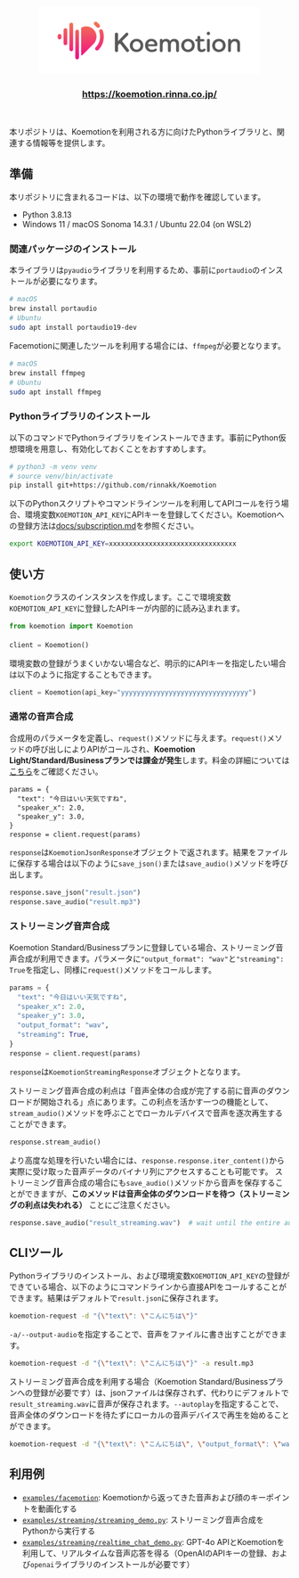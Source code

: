 <p align="center">
  <picture>
    <source media="(prefers-color-scheme: dark)" srcset="./assets/Koemotion_logo_1980_600_dark.png">
    <source media="(prefers-color-scheme: light)" srcset="./assets/Koemotion_logo_1980_600_light.png">
    <img alt="Koemotion" src="./assets/Koemotion_logo_1980_600_light.png" width="396" height="120" style="max-width: 100%;">
  </picture>
  <br/>
</p>

<h3 align="center">
    <a href="https://koemotion.rinna.co.jp/">https://koemotion.rinna.co.jp/</a>
</h3>
<br/>

本リポジトリは、Koemotionを利用される方に向けたPythonライブラリと、関連する情報等を提供します。

## 準備
本リポジトリに含まれるコードは、以下の環境で動作を確認しています。
- Python 3.8.13
- Windows 11 / macOS Sonoma 14.3.1 / Ubuntu 22.04 (on WSL2)

### 関連パッケージのインストール
本ライブラリは`pyaudio`ライブラリを利用するため、事前に`portaudio`のインストールが必要になります。
```sh
# macOS
brew install portaudio
# Ubuntu
sudo apt install portaudio19-dev
```
Facemotionに関連したツールを利用する場合には、`ffmpeg`が必要となります。
```sh
# macOS
brew install ffmpeg
# Ubuntu
sudo apt install ffmpeg
```

### Pythonライブラリのインストール
以下のコマンドでPythonライブラリをインストールできます。事前にPython仮想環境を用意し、有効化しておくことをおすすめします。
```sh
# python3 -m venv venv
# source venv/bin/activate
pip install git+https://github.com/rinnakk/Koemotion
```

以下のPythonスクリプトやコマンドラインツールを利用してAPIコールを行う場合、環境変数`KOEMOTION_API_KEY`にAPIキーを登録してください。Koemotionへの登録方法は[docs/subscription.md](./docs/subscription.md)を参照ください。
```sh
export KOEMOTION_API_KEY=xxxxxxxxxxxxxxxxxxxxxxxxxxxxxxxx
```

## 使い方
`Koemotion`クラスのインスタンスを作成します。ここで環境変数`KOEMOTION_API_KEY`に登録したAPIキーが内部的に読み込まれます。
```Python
from koemotion import Koemotion

client = Koemotion()
```
環境変数の登録がうまくいかない場合など、明示的にAPIキーを指定したい場合は以下のように指定することもできます。
```Python
client = Koemotion(api_key="yyyyyyyyyyyyyyyyyyyyyyyyyyyyyyyy")
```

### 通常の音声合成
合成用のパラメータを定義し、`request()`メソッドに与えます。`request()`メソッドの呼び出しによりAPIがコールされ、**Koemotion Light/Standard/Businessプランでは課金が発生**します。料金の詳細については[こちら](https://koemotion.rinna.co.jp/?section=pricing)をご確認ください。
```
params = {
  "text": "今日はいい天気ですね",
  "speaker_x": 2.0,
  "speaker_y": 3.0,
}
response = client.request(params)
```
`response`は`KoemotionJsonResponse`オブジェクトで返されます。結果をファイルに保存する場合は以下のように`save_json()`または`save_audio()`メソッドを呼び出します。
```Python
response.save_json("result.json")
response.save_audio("result.mp3")
```

### ストリーミング音声合成
Koemotion Standard/Businessプランに登録している場合、ストリーミング音声合成が利用できます。パラメータに`"output_format": "wav"`と`"streaming": True`を指定し、同様に`request()`メソッドをコールします。
```Python
params = {
  "text": "今日はいい天気ですね",
  "speaker_x": 2.0,
  "speaker_y": 3.0,
  "output_format": "wav",
  "streaming": True,
}
response = client.request(params)
```
`response`は`KoemotionStreamingResponse`オブジェクトとなります。

ストリーミング音声合成の利点は「音声全体の合成が完了する前に音声のダウンロードが開始される」点にあります。この利点を活かす一つの機能として、`stream_audio()`メソッドを呼ぶことでローカルデバイスで音声を逐次再生することができます。
```Python
response.stream_audio()
```
より高度な処理を行いたい場合には、`response.response.iter_content()`から実際に受け取った音声データのバイナリ列にアクセスすることも可能です。
ストリーミング音声合成の場合にも`save_audio()`メソッドから音声を保存することができますが、**このメソッドは音声全体のダウンロードを待つ（ストリーミングの利点は失われる）** ことにご注意ください。
```Python
response.save_audio("result_streaming.wav")  # wait until the entire audio is downloaded
```

## CLIツール
Pythonライブラリのインストール、および環境変数`KOEMOTION_API_KEY`の登録ができている場合、以下のようにコマンドラインから直接APIをコールすることができます。結果はデフォルトで`result.json`に保存されます。
```sh
koemotion-request -d "{\"text\": \"こんにちは\"}"
```
`-a/--output-audio`を指定することで、音声をファイルに書き出すことができます。
```sh
koemotion-request -d "{\"text\": \"こんにちは\"}" -a result.mp3 
```
ストリーミング音声合成を利用する場合（Koemotion Standard/Businessプランへの登録が必要です）は、jsonファイルは保存されず、代わりにデフォルトで`result_streaming.wav`に音声が保存されます。`--autoplay`を指定することで、音声全体のダウンロードを待たずにローカルの音声デバイスで再生を始めることができます。
```sh
koemotion-request -d "{\"text\": \"こんにちは\", \"output_format\": \"wav\", \"streaming\": true}" --autoplay
```


## 利用例
- [`examples/facemotion`](./examples/facemotion): Koemotionから返ってきた音声および顔のキーポイントを動画化する
- [`examples/streaming/streaming_demo.py`](./examples/streaming/streaming_demo.py): ストリーミング音声合成をPythonから実行する
- [`examples/streaming/realtime_chat_demo.py`](./examples/streaming/realtime_chat_demo.py): GPT-4o APIとKoemotionを利用して、リアルタイムな音声応答を得る（OpenAIのAPIキーの登録、および`openai`ライブラリのインストールが必要です）


